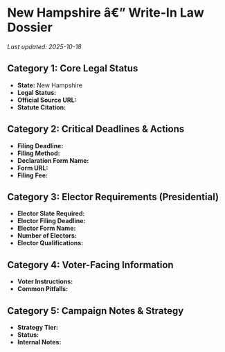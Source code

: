 ﻿# New Hampshire â€” Write-In Law Dossier

_Last updated: 2025-10-18_

## Category 1: Core Legal Status
- **State:** New Hampshire
- **Legal Status:**  
- **Official Source URL:** 
- **Statute Citation:** 

## Category 2: Critical Deadlines & Actions
- **Filing Deadline:** 
- **Filing Method:** 
- **Declaration Form Name:** 
- **Form URL:** 
- **Filing Fee:** 

## Category 3: Elector Requirements (Presidential)
- **Elector Slate Required:** 
- **Elector Filing Deadline:** 
- **Elector Form Name:** 
- **Number of Electors:** 
- **Elector Qualifications:** 

## Category 4: Voter-Facing Information
- **Voter Instructions:** 
- **Common Pitfalls:** 

## Category 5: Campaign Notes & Strategy
- **Strategy Tier:** 
- **Status:** 
- **Internal Notes:** 
